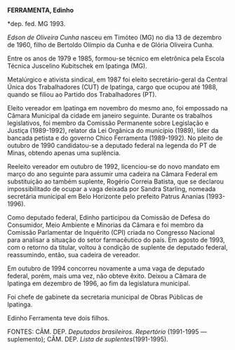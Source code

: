 **FERRAMENTA, Edinho**

\*dep. fed. MG 1993.

*Edson de Oliveira Cunha* nasceu em Timóteo (MG) no dia 13 de dezembro
de 1960, filho de Bertoldo Olímpio da Cunha e de Glória Oliveira Cunha.

Entre os anos de 1979 e 1985, formou-se técnico em eletrônica pela
Escola Técnica Juscelino Kubitschek em Ipatinga (MG).

Metalúrgico e ativista sindical, em 1987 foi eleito secretário-geral da
Central Única dos Trabalhadores (CUT) de Ipatinga, cargo que ocupou até
1988, quando se filiou ao Partido dos Trabalhadores (PT).

Eleito vereador em Ipatinga em novembro do mesmo ano, foi empossado na
Câmara Municipal da cidade em janeiro seguinte. Durante os trabalhos
legislativos, foi membro da Comissão Permanente sobre Legislação e
Justiça (1989-1992), relator da Lei Orgânica do município (1989), líder
da bancada petista e do governo Chico Ferramenta (1989-1992). No pleito
de outubro de 1990 candidatou-se a deputado federal na legenda do PT de
Minas, obtendo apenas uma suplência.

Reeleito vereador em outubro de 1992, licenciou-se do novo mandato em
março do ano seguinte para assumir uma cadeira na Câmara Federal em
substituição ao também suplente, Rogério Correia Batista, que se
declarou impossibilitado de ocupar a vaga deixada por Sandra Starling,
nomeada secretária municipal em Belo Horizonte pelo prefeito Patrus
Ananias (1993-1996).

Como deputado federal, Edinho participou da Comissão de Defesa do
Consumidor, Meio Ambiente e Minorias da Câmara e foi membro da Comissão
Parlamentar de Inquérito (CPI) criada no Congresso Nacional para
analisar a situação do setor farmacêutico do país. Em agosto de 1993,
com o retorno da titular, voltou à condição de suplente de deputado
federal, reassumindo, então, sua cadeira de vereador.

Em outubro de 1994 concorreu novamente a uma vaga de deputado federal,
porém, mais uma vez, não obteve êxito. Deixou a Câmara de Ipatinga em
dezembro de 1996, ao fim da legislatura municipal.

Foi chefe de gabinete da secretaria municipal de Obras Públicas de
Ipatinga.

Edinho Ferramenta teve dois filhos.

FONTES: CÂM. DEP. *Deputados brasileiros. Repertório* (1991-1995 —
suplemento); CÂM. DEP. *Lista de suplentes*(1991-1995).

 
